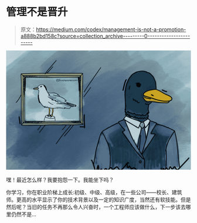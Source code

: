 # 管理不是晋升

> 原文：<https://medium.com/codex/management-is-not-a-promotion-a888b2bd158c?source=collection_archive---------0----------------------->

![](img/8a5d7388df76dfe6abb3e7d4e2b69ecf.png)

嘿！最近怎么样？我要抱怨一下。我能坐下吗？

你学习，你在职业阶梯上成长:初级、中级、高级，在一些公司——校长、建筑师。更高的水平显示了你的技术背景以及一定的知识广度，当然还有软技能。但是然后呢？当旧的任务不再那么令人兴奋时，一个工程师应该做什么，下一步该去哪里仍然不是…